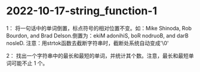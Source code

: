# 2022-10-17-string_function-1

1：  将一句话中的单词倒置，标点符号的相对位置不变。如：Mike Shinoda, Rob Bourdon, and Brad Delson.倒置为：ekiM adonihiS, boR nodruoB, and darB nosleD.
      注意：用strtok函数去截断字符串时，截断处系统自动变成'\0'

2：  找出一个字符串中的最长和最短的单词，并统计其个数。注意，最长和最短单词可能不止 1 个。
